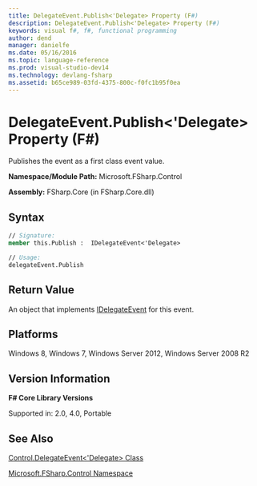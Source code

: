 ```yaml
---
title: DelegateEvent.Publish<'Delegate> Property (F#)
description: DelegateEvent.Publish<'Delegate> Property (F#)
keywords: visual f#, f#, functional programming
author: dend
manager: danielfe
ms.date: 05/16/2016
ms.topic: language-reference
ms.prod: visual-studio-dev14
ms.technology: devlang-fsharp
ms.assetid: b65ce989-03fd-4375-800c-f0fc1b95f0ea 
---
```


# DelegateEvent.Publish<'Delegate> Property (F#)

Publishes the event as a first class event value.

**Namespace/Module Path:** Microsoft.FSharp.Control

**Assembly:** FSharp.Core (in FSharp.Core.dll)


## Syntax

```fsharp
// Signature:
member this.Publish :  IDelegateEvent<'Delegate>

// Usage:
delegateEvent.Publish
```

## Return Value

An object that implements [IDelegateEvent](https://msdn.microsoft.com/library/3d849465-6b8e-4fc5-b36c-2941d734268a) for this event.

## Platforms
Windows 8, Windows 7, Windows Server 2012, Windows Server 2008 R2


## Version Information
**F# Core Library Versions**

Supported in: 2.0, 4.0, Portable

## See Also
[Control.DelegateEvent&#60;'Delegate&#62; Class](Control.DelegateEvent%5B%27Delegate%5D-Class-%5BFSharp%5D.md)

[Microsoft.FSharp.Control Namespace](Microsoft.FSharp.Control-Namespace-%5BFSharp%5D.md)
